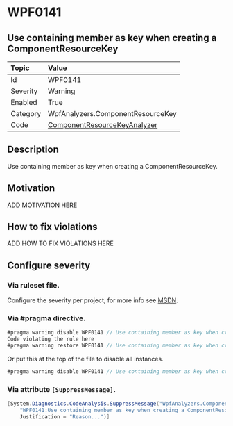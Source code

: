# WPF0141
## Use containing member as key when creating a ComponentResourceKey

| Topic    | Value
| :--      | :--
| Id       | WPF0141
| Severity | Warning
| Enabled  | True
| Category | WpfAnalyzers.ComponentResourceKey
| Code     | [ComponentResourceKeyAnalyzer](https://github.com/DotNetAnalyzers/WpfAnalyzers/blob/master/WpfAnalyzers/Analyzers/ComponentResourceKeyAnalyzer.cs)

## Description

Use containing member as key when creating a ComponentResourceKey.

## Motivation

ADD MOTIVATION HERE

## How to fix violations

ADD HOW TO FIX VIOLATIONS HERE

<!-- start generated config severity -->
## Configure severity

### Via ruleset file.

Configure the severity per project, for more info see [MSDN](https://msdn.microsoft.com/en-us/library/dd264949.aspx).

### Via #pragma directive.
```C#
#pragma warning disable WPF0141 // Use containing member as key when creating a ComponentResourceKey
Code violating the rule here
#pragma warning restore WPF0141 // Use containing member as key when creating a ComponentResourceKey
```

Or put this at the top of the file to disable all instances.
```C#
#pragma warning disable WPF0141 // Use containing member as key when creating a ComponentResourceKey
```

### Via attribute `[SuppressMessage]`.

```C#
[System.Diagnostics.CodeAnalysis.SuppressMessage("WpfAnalyzers.ComponentResourceKey", 
    "WPF0141:Use containing member as key when creating a ComponentResourceKey", 
    Justification = "Reason...")]
```
<!-- end generated config severity -->